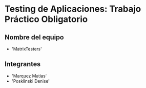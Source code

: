 # Testing de Aplicaciones: Trabajo Práctico Obligatorio

## Nombre del equipo
- 'MatrixTesters'

## Integrantes
- 'Marquez Matias'
- 'Posklinski Denise'